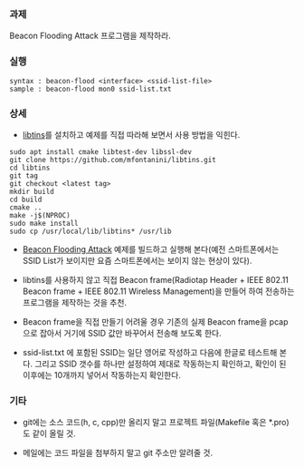 ### 과제
Beacon Flooding Attack 프로그램을 제작하라.

### 실행
```
syntax : beacon-flood <interface> <ssid-list-file>
sample : beacon-flood mon0 ssid-list.txt
```

### 상세

* [libtins](http://libtins.github.io/)를 설치하고 예제를 직접 따라해 보면서 사용 방법을 익힌다.
```
sudo apt install cmake libtest-dev libssl-dev
git clone https://github.com/mfontanini/libtins.git
cd libtins
git tag
git checkout <latest tag>
mkdir build
cd build
cmake ..
make -j$(NPROC)
sudo make install
sudo cp /usr/local/lib/libtins* /usr/lib
```

* [Beacon Flooding Attack](https://gilgil.gitlab.io/2020/09/07/2.html) 예제를 빌드하고 실행해 본다(예전 스마트폰에서는 SSID List가 보이지만 요즘 스마트폰에서는 보이지 않는 현상이 있다).

* libtins를 사용하지 않고 직접 Beacon frame(Radiotap Header + IEEE 802.11 Beacon frame + IEEE 802.11 Wireless Management)을 만들어 하여 전송하는 프로그램을 제작하는 것을 추천.

* Beacon frame을 직접 만들기 어려울 경우 기존의 실제 Beacon frame을 pcap으로 잡아서 거기에 SSID 값만 바꾸어서 전송해 보도록 한다.

* ssid-list.txt 에 포함된 SSID는 일단 영어로 작성하고 다음에 한글로 테스트해 본다. 그리고 SSID 갯수를 하나만 설정하여 제대로 작동하는지 확인하고, 확인이 된 이후에는 10개까지 넣어서 작동하는지 확인한다.

### 기타
* git에는 소스 코드(h, c, cpp)만 올리지 말고 프로젝트 파일(Makefile 혹은 *.pro)도 같이 올릴 것.

* 메일에는 코드 파일을 첨부하지 말고 git 주소만 알려줄 것.

